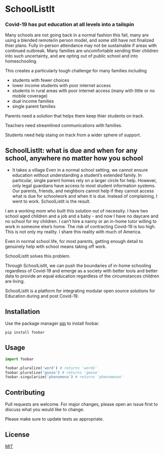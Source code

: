 # SchoolListIt

### Covid-19 has put education at all levels into a tailspin
Many schools are not going back in a normal fashion this fall, many are using a blended remote/in person model, and some still have not finalized thier plans. Fully in-person attendance may not be sustainable if areas with continued outbreak. Many families are uncomfortable sending thier children into such uncertainty, and are opting out of public school and into homeschooling. 

This creates a particularly tough challenge for many families including 
- students with fewer choices
- lower income students with poor internet access 
- students in rural areas with poor internet access (many with little or no mobile coverage)
- dual income families
- single parent families

Parents need a solution that helps them keep thier students on track.

Teachers need streamlined communications with families.

Students need help staing on track from a wider sphere of support.

## SchoolListIt: what is due and when for any school, anywhere no matter how you school

* It takes a village
Even in a normal school setting, we cannot ensure education without understanding a student’s extended family. In particular, single parent homes rely on a larger circle for help. However, only legal guardians have access to most student information systems. Our parents, friends, and neighbors cannot help if they cannot access what is due for schoolwork and when it is due.
Instead of complaining, I went to work. SchoolListit is the result.

I am a working mom who built this solution out of necessity. I have two school aged children and a job and a baby - and now I have no daycare and no school for my children. I can’t hire a nanny or an in-home tutor willing to work in someone else’s home. The risk of contracting Covid-19 is too high. This is not only my reality. I share this reality with much of America.

Even in normal school life, for most parents, getting enough detail to genuinely help with school means taking off work. 

SchoolListIt solves this problem.

Through SchoolListIt, we can push the boundaries of in-home schooling regardless of Covid-19 and emerge as a society with better tools and better data to provide an equal education regardless of the circumstances children are living. 


SchoolListIt is a platform for integrating modular open source solutions for Education during and post Covid-19. 

## Installation

Use the package manager [pip](https://pip.pypa.io/en/stable/) to install foobar.

```bash
pip install foobar
```

## Usage

```python
import foobar

foobar.pluralize('word') # returns 'words'
foobar.pluralize('goose') # returns 'geese'
foobar.singularize('phenomena') # returns 'phenomenon'
```

## Contributing
Pull requests are welcome. For major changes, please open an issue first to discuss what you would like to change.

Please make sure to update tests as appropriate.

## License
[MIT](https://choosealicense.com/licenses/mit/)